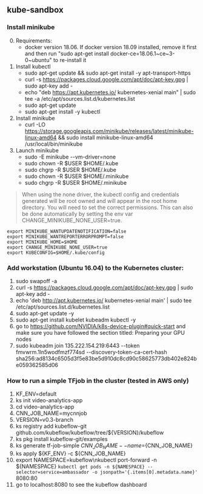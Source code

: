 ## kube-sandbox

### Install minikube

0. Requirements:
   * docker version 18.06. If docker version 18.09 installed, remove it first and then run "sudo apt-get install docker-ce=18.06.1~ce~3-0~ubuntu" to re-install it
1. Install kubectl 
   * sudo apt-get update && sudo apt-get install -y apt-transport-https
   * curl -s https://packages.cloud.google.com/apt/doc/apt-key.gpg | sudo apt-key add -
   * echo "deb https://apt.kubernetes.io/ kubernetes-xenial main" | sudo tee -a /etc/apt/sources.list.d/kubernetes.list
   * sudo apt-get update
   * sudo apt-get install -y kubectl
2. Install minikube 
   * curl -LO https://storage.googleapis.com/minikube/releases/latest/minikube-linux-amd64 && sudo install minikube-linux-amd64 /usr/local/bin/minikube
3. Launch minikube 
   * sudo -E minikube --vm-driver=none
   * sudo chown -R $USER $HOME/.kube
   * sudo chgrp -R $USER $HOME/.kube
   * sudo chown -R $USER $HOME/.minikube
   * sudo chgrp -R $USER $HOME/.minikube
> When using the none driver, the kubectl config and credentials generated will be root owned and will appear in the root home directory. You will need to set the correct permissions. This can also be done automatically by setting the env var CHANGE_MINIKUBE_NONE_USER=true.
```
export MINIKUBE_WANTUPDATENOTIFICATION=false
export MINIKUBE_WANTREPORTERRORPROMPT=false
export MINIKUBE_HOME=$HOME
export CHANGE_MINIKUBE_NONE_USER=true
export KUBECONFIG=$HOME/.kube/config
```
   

### Add workstation (Ubuntu 16.04) to the Kubernetes cluster:

1. sudo swapoff -a
2. curl -s https://packages.cloud.google.com/apt/doc/apt-key.gpg | sudo apt-key add -
3. echo 'deb http://apt.kubernetes.io/ kubernetes-xenial main' | sudo tee /etc/apt/sources.list.d/kubernetes.list
4. sudo apt-get update -y
5. sudo apt-get install kubelet kubeadm kubectl -y
6. go to https://github.com/NVIDIA/k8s-device-plugin#quick-start and make sure you have followed the section titled: Preparing your GPU nodes
7. sudo kubeadm join 135.222.154.219:6443 --token fmvwrm.1ln5wodfmzf774sd --discovery-token-ca-cert-hash sha256:ad8134c6505d3f5e83be5d910dc8cd90c58625773db402e824be059362585d06

### How to run a simple TFjob in the cluster (tested in AWS only)

1. KF_ENV=default
2. ks init video-analytics-app
3. cd video-analytics-app
4. CNN_JOB_NAME=mycnnjob
5. VERSION=v0.3-branch
6. ks registry add kubeflow-git github.com/kubeflow/kubeflow/tree/${VERSION}/kubeflow
7. ks pkg install kubeflow-git/examples
8. ks generate tf-job-simple ${CNN_JOB_NAME} --name=${CNN_JOB_NAME}
9. ks apply ${KF_ENV} -c ${CNN_JOB_NAME}
10. export NAMESPACE=kubeflow\nkubectl port-forward -n ${NAMESPACE}  `kubectl get pods -n ${NAMESPACE} --selector=service=ambassador -o jsonpath='{.items[0].metadata.name}'` 8080:80
11. go to localhost:8080 to see the kubeflow dashboard
